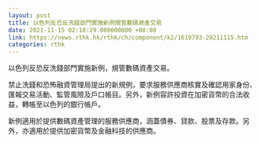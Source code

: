 ```yaml
---
layout: post
title: 以色列反恐反洗錢部門實施新例規管數碼資產交易
date: 2021-11-15 02:10:29.000000000 +08:00
link: https://news.rthk.hk/rthk/ch/component/k2/1619793-20211115.htm
categories: rthk
---
```


以色列反恐反洗錢部門實施新例，規管數碼資產交易。

禁止洗錢和恐怖融資管理局提出的新規例，要求服務供應商核實及確認用家身份、匯報交易活動、監管風險及戶口帳目。另外，新例容許投資在加密貨幣的合法收益，轉帳至以色列的銀行帳戶。

新例適用於提供數碼資產管理的服務供應商，涵蓋債券、貸款、股票及存款。另外，亦適用於提供加密貨幣及金融科技的供應商。
